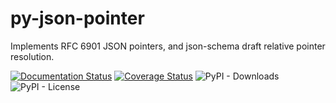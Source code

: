 # py-json-pointer
Implements RFC 6901 JSON pointers, and json-schema draft relative pointer resolution.

[![Documentation Status](https://readthedocs.org/projects/fast-json-pointer/badge/?version=latest)](https://fast-json-pointer.readthedocs.io/en/latest/?badge=latest)
[![Coverage Status](https://coveralls.io/repos/github/SlowAPI/fast-json-pointer/badge.svg?branch=main)](https://coveralls.io/github/SlowAPI/fast-json-pointer?branch=main)
![PyPI - Downloads](https://img.shields.io/pypi/dw/fast-json-pointer)
![PyPI - License](https://img.shields.io/pypi/l/fast-json-pointer)